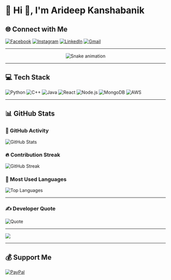 # 💫 Hi 👋, I'm Arideep Kanshabanik

## 🌐 Connect with Me
[![Facebook](https://img.shields.io/badge/Facebook-%231877F2.svg?logo=Facebook&logoColor=white)](https://www.facebook.com/arideep.kanshabanik.1)
[![Instagram](https://img.shields.io/badge/Instagram-%23E4405F.svg?logo=Instagram&logoColor=white)](https://instagram.com/greenflaghunyaar)
[![LinkedIn](https://img.shields.io/badge/LinkedIn-%230077B5.svg?logo=linkedin&logoColor=white)](https://www.linkedin.com/in/arideep-kanshabanik-494911213)
[![Gmail](https://img.shields.io/badge/Email-D14836?logo=gmail&logoColor=white)](mailto:arideepkanshabanik@gmail.com)

---

<!-- Snake Game Repo View -->
<div align="center">
  <img src="https://profile-readme-generator.com/assets/snake.svg" alt="Snake animation" />
</div>

---

## 💻 Tech Stack

![Python](https://img.shields.io/badge/Python-3670A0?style=for-the-badge&logo=python&logoColor=ffdd54)
![C++](https://img.shields.io/badge/C++-00599C?style=for-the-badge&logo=cplusplus&logoColor=white)
![Java](https://img.shields.io/badge/Java-ED8B00?style=for-the-badge&logo=java&logoColor=white)
![React](https://img.shields.io/badge/React-20232a?style=for-the-badge&logo=react&logoColor=61DAFB)
![Node.js](https://img.shields.io/badge/Node.js-43853D?style=for-the-badge&logo=node-dot-js&logoColor=white)
![MongoDB](https://img.shields.io/badge/MongoDB-4ea94b?style=for-the-badge&logo=mongodb&logoColor=white)
![AWS](https://img.shields.io/badge/AWS-FF9900?style=for-the-badge&logo=amazonaws&logoColor=white)

---

## 📊 GitHub Stats

### 🚀 GitHub Activity
![GitHub Stats](https://github-readme-stats.vercel.app/api?username=octocat&show_icons=true&theme=tokyonight&include_all_commits=true&count_private=true&hide_title=true)

### 🔥 Contribution Streak
![GitHub Streak](https://streak-stats.demolab.com/?user=octocat&theme=tokyonight&fire=FF6C00&currStreakNum=FF6C00&sideLabels=2023&date_format=M%20j&hide_border=false&ring=FF6C00&dates=2023-01-01%20to%202023-10-05&stroke=FFFFFF&sideNums=FFFFFF&mode=weekly&longestStreakLabel=Longest%20Streak%3A%20277%20days)

### 📌 Most Used Languages
![Top Languages](https://github-readme-stats.vercel.app/api/top-langs/?username=octocat&layout=compact&theme=tokyonight&langs_count=5&hide_border=false&hide_title=false&custom_title=Top%20Languages&include=python,cpp,java,javascript)

---

### ✍️ Developer Quote
![Quote](https://quotes-github-readme.vercel.app/api?type=horizontal&theme=radical)

---

[![](https://visitcount.itsvg.in/api?id=ArideepCodes&icon=0&color=0)](https://visitcount.itsvg.in)

---

## 💰 Support Me
[![PayPal](https://img.shields.io/badge/PayPal-00457C?style=for-the-badge&logo=paypal&logoColor=white)](https://paypal.me/ArideepKanshabanik)

<!-- Created with ❤️ using GPRM ( https://gprm.itsvg.in ) -->
